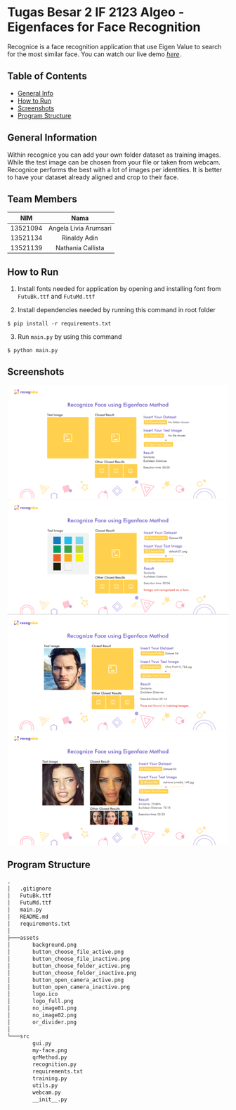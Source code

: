 # Tugas Besar 2 IF 2123 Algeo - Eigenfaces for Face Recognition

Recognice is a face recognition application that use Eigen Value to search for the most similar face. You can watch our live demo [_here_](https://www.youtube.com/watch?v=JrZH4j8tW3A).

## Table of Contents

-   [General Info](#general-information)
-   [How to Run](#technologies-used)
-   [Screenshots](#screenshots)
-   [Program Structure](#program-structure)

## General Information

Within recognice you can add your own folder dataset as training images. While the test image can be chosen from your file or taken from webcam. Recognice performs the best with a lot of images per identities. It is better to have your dataset already aligned and crop to their face.

## Team Members

| **NIM**  |       **Nama**        |
| :------: | :-------------------: |
| 13521094 | Angela Livia Arumsari |
| 13521134 |     Rinaldy Adin      |
| 13521139 |   Nathania Callista   |

## How to Run

1. Install fonts needed for application by opening and installing font from `FutuBk.ttf` and `FutuMd.ttf`

2. Install dependencies needed by running this command in root folder

```
$ pip install -r requirements.txt
```

3. Run `main.py` by using this command

```
$ python main.py
```

## Screenshots

![App Interface](https://github.com/liviaarumsari/Algeo02-21094/blob/main/assets/screenshot01.png)
![Error when the input is not an image](https://github.com/liviaarumsari/Algeo02-21094/blob/main/assets/screenshot02.png)
![Error when there is no matching face](https://github.com/liviaarumsari/Algeo02-21094/blob/main/assets/screenshot03.png)
![Succesful recognition](https://github.com/liviaarumsari/Algeo02-21094/blob/main/assets/screenshot04.png)

## Program Structure

```
.
│   .gitignore
│   FutuBk.ttf
│   FutuMd.ttf
│   main.py
│   README.md
│   requirements.txt
│
├───assets
│       background.png
│       button_choose_file_active.png
│       button_choose_file_inactive.png
│       button_choose_folder_active.png
│       button_choose_folder_inactive.png
│       button_open_camera_active.png
│       button_open_camera_inactive.png
│       logo.ico
│       logo_full.png
│       no_image01.png
│       no_image02.png
│       or_divider.png
│
└───src
        gui.py
        my-face.png
        qrMethod.py
        recognition.py
        requirements.txt
        training.py
        utils.py
        webcam.py
        __init__.py
```
